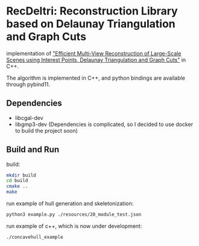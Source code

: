 # RecDeltri: Reconstruction Library based on Delaunay Triangulation and Graph Cuts
implementation of ["Efficient Multi-View Reconstruction of Large-Scale Scenes
using Interest Points, Delaunay Triangulation and Graph Cuts"](https://www.di.ens.fr/willow/pdfs/07iccv_a.pdf) in C++.

The algorithm is implemented in C++, and python bindings are available through pybind11.

## Dependencies
- libcgal-dev
- libgmp3-dev
(Dependencies is complicated, so I decided to use docker to build the project soon)

## Build and Run
build:
```bash
mkdir build
cd build
cmake ..
make
```
run example of hull generation and skeletonization:
```bash
python3 example.py ./resources/20_module_test.json
```
run example of c++, which is now under development:
```bash
./concavehull_example
```